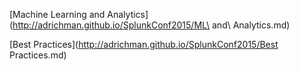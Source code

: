 [Machine Learning and Analytics](http://adrichman.github.io/SplunkConf2015/ML\ and\ Analytics.md)

[Best Practices](http://adrichman.github.io/SplunkConf2015/Best Practices.md)

